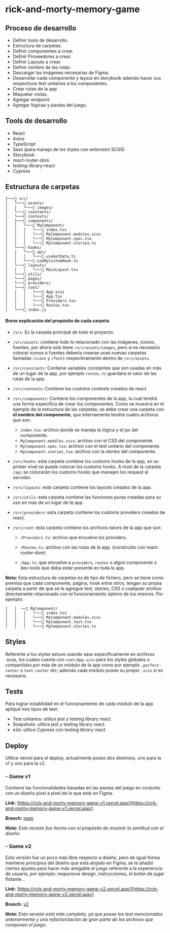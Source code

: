 # rick-and-morty-memory-game

## Proceso de desarrollo

- Definir tools de desarrollo.
- Estructura de carpetas.
- Definir componentes a crear.
- Definir Proveedores a crear.
- Definir Layouts a crear.
- Definir nombre de las rutas.
- Descargar las imágenes necesarias de Figma.
- Desarrollar cada componente y layout en storybook además hacer sus respectivos test unitarios a los componentes.
- Crear rutas de la app
- Maquetar vistas.
- Agregar endpoint.
- Agregar lógicas y pautas del juego.

## Tools de desarrollo

- React
- Axios
- TypeScript
- Sass (para manejo de los styles con extensión SCSS)
- Storybook
- react-router-dom
- testing-library-react
- Cypress

## Estructura de carpetas

```
├───📁 src/
│   └───📁 assets/
│   │   └───📁 images/
│   └───📁 constants/
│   └───📁 contexts/
│   ├───📁 components/
│   │   └───📁 MyComponent/
│   │   │   └───📄 index.tsx
│   │   │   └───📄 MyComponent.modules.scss
│   │   │   └───📄 MyComponent.spec.tsx
│   │   │   └───📄 MyComponent.stories.ts
│   └───📁 hooks/
│   │   └───📁 api/
│   │   │   └───📄 useGetData.ts
│   │   └───📄 useMyCustomHook.ts
│   └───📁 layouts/
│   │   │   └───📄 MainLayout.tsx
│   └───📁 utils/
│   └───📁 pages/
│   └───📁 providers/
│   └───📁 root/
│   │   │   └───📄 App.scss
│   │   │   └───📄 App.tsx
│   │   │   └───📄 Providers.tsx
│   │   │   └───📄 Routes.tsx
│   └───📄 index.js
```

#### Breve explicación del propósito de cada carpeta

- `/src`:
  Es la carpeta principal de todo el proyecto.

- `/src/assets`:
  contiene todo lo relacionado con las imágenes, iconos, fuentes, por ahora solo tiene `/src/assets/images`, pero si es necesario colocar iconos o fuentes debería crearse unas nuevas carpetas llamadas `/icons` y `/fonts` respectivamente dentro de `/src/assets`.

- `/src/constants`:
  Contiene variables constantes que son usadas en más de un lugar de la app, por ejemplo `routes.ts` guardara el valor de las rutas de la app.

- `/src/contexts`:
  Contiene los customs contexts creados de react.

- `/src/components`:
  Contiene los componentes de la app, la cual tendrá una forma específica de crear los componentes. Como se muestra en el ejemplo de la estructura de las carpetas; se debe crear una carpeta con **el nombre del componente**, que internamente tendrá cuatro archivos que son:

  - `index.tsx`: archivo donde se maneja la lógica y el jsx del componente.
  - `MyComponent.modules.scss`: archivo con el CSS del componente.
  - `MyComponent.spec.tsx`: archivo con el test unitario del componente.
  - `MyComponent.stories.tsx`: archivo con la stories del componente.

- `/src/hooks`: esta carpeta contiene los customs hooks de la app, en su primer nivel se puede colocar los customs hooks. A nivel de la carpeta `/api` se colocarán los customs hooks que manejen los request al servidor.

- `/src/layouts`: esta carpeta contiene los layouts creados de la app.

- `/src/utils`: esta carpeta contiene las funciones puras creadas para su uso en mas de un lugar de la app.

- `/src/providers`: esta carpeta contiene los customs providers creados de react.

- `/src/root`: esta carpeta contiene los archivos raíces de la app que son:

  - `/Providers.ts`: archivo que envuelve los providers.
 
  - `/Routes.ts`: archivo con las rutas de la app. (construido con react-router-dom)
 
  - `/App.ts`: que envuelve a `providers`, `routes` o algún componente o dev-tools que deba estar presente en toda la app.

**Nota:** Esta estructura de carpetas es de tipo de fichero, pero se tiene como premisa que cada componente, página, hook entre otros, tengan su propia carpeta  a partir de que se le agregue test, stories, CSS o cualquier archivo directamente relacionado con el funcionamiento óptimo de los mismos. 
Por ejemplo:
```
│   │  ──📁 MyComponent/
│   │   │   └───📄 index.tsx
│   │   │   └───📄 MyComponent.modules.scss
│   │   │   └───📄 MyComponent.test.tsx
│   │   │   └───📄 MyComponent.stories.ts
```


## Styles
Referente a los styles estuve usando sass específicamente en archivos .scss, los cuales cuenta con `root/App.scss` para los styles globales o compartidos por más de un módulo de la app como por ejemplo `.perfect-center` o `text-center` etc;  además cada módulo posee su propio `.scss` si es necesario.

## Tests
Para lograr estabilidad en el funcionamiento de cada módulo de la app apliqué tres tipos de test: 

- Test unitarios: utilice jest y testing library react.
- Snapshots: utilice jest y testing library react.
- e2e: utilice Cypress con testing library react.

## Deploy

Utilice vercel para el deploy, actualmente poseo dos dominios, uno para la v1 y uno para la v2.

### - Game v1 
Contiene las funcionalidades basadas en las pautas del juego en conjunto con un diseño pixel a pixel de lo que está en Figma. 

**Link:** [https://rick-and-morty-memory-game-v1.vercel.app/](https://rick-and-morty-memory-game-v1.vercel.app/)

**Branch:** [main](https://github.com/ilemarandrade/rick-and-morty-memory-game)

***Nota:** Esta versión fue hecha con el propósito de mostrar la similitud con el diseño.*

### - Game v2 
Esta versión fue un poco más libre respecto a diseño, pero de igual forma mantiene principios del diseño que está alojado en Figma, se le añadió ciertos ajustes para hacer más amigable el juego referente a la experiencia de usuario, por ejemplo: responsive design, instrucciones, el botón de jugar flotante...

**Link:** [https://rick-and-morty-memory-game-v2.vercel.app/](https://rick-and-morty-memory-game-v2.vercel.app/)

**Branch:** [v2](https://github.com/ilemarandrade/rick-and-morty-memory-game/tree/v2)

***Nota:** Esta versión está más completa, ya que posee los test mencionados anteriormente y una refactorización de gran parte de los archivos que componen el juego.*
